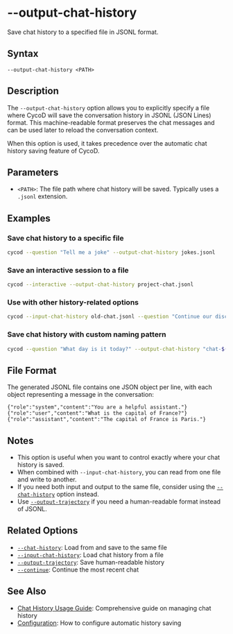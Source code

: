 # --output-chat-history

Save chat history to a specified file in JSONL format.

## Syntax

```
--output-chat-history <PATH>
```

## Description

The `--output-chat-history` option allows you to explicitly specify a file where CycoD will save the conversation history in JSONL (JSON Lines) format. This machine-readable format preserves the chat messages and can be used later to reload the conversation context.

When this option is used, it takes precedence over the automatic chat history saving feature of CycoD.

## Parameters

- `<PATH>`: The file path where chat history will be saved. Typically uses a `.jsonl` extension.

## Examples

### Save chat history to a specific file

```bash
cycod --question "Tell me a joke" --output-chat-history jokes.jsonl
```

### Save an interactive session to a file

```bash
cycod --interactive --output-chat-history project-chat.jsonl
```

### Use with other history-related options

```bash
cycod --input-chat-history old-chat.jsonl --question "Continue our discussion" --output-chat-history new-chat.jsonl
```

### Save chat history with custom naming pattern

```bash
cycod --question "What day is it today?" --output-chat-history "chat-$(date +%Y-%m-%d).jsonl"
```

## File Format

The generated JSONL file contains one JSON object per line, with each object representing a message in the conversation:

```jsonl
{"role":"system","content":"You are a helpful assistant."}
{"role":"user","content":"What is the capital of France?"}
{"role":"assistant","content":"The capital of France is Paris."}
```

## Notes

- This option is useful when you want to control exactly where your chat history is saved.
- When combined with `--input-chat-history`, you can read from one file and write to another.
- If you need both input and output to the same file, consider using the [`--chat-history`](chat-history.md) option instead.
- Use [`--output-trajectory`](output-trajectory.md) if you need a human-readable format instead of JSONL.

## Related Options

- [`--chat-history`](chat-history.md): Load from and save to the same file
- [`--input-chat-history`](input-chat-history.md): Load chat history from a file
- [`--output-trajectory`](output-trajectory.md): Save human-readable history
- [`--continue`](continue.md): Continue the most recent chat

## See Also

- [Chat History Usage Guide](../../../usage/chat-history.md): Comprehensive guide on managing chat history
- [Configuration](../../../usage/configuration.md): How to configure automatic history saving